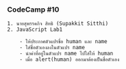 ### CodeCamp #10
    1. นายสุพรรคกิจ สิทธิ (Supakkit Sitthi)
    2. JavaScript Lab1

        - ให้ประกาศตัวแปรชื่อ human และ name
        - ใส่ชื่อตัวเองลงในตัวแปร name
        - นำค่าที่อยู่ในตัวแปร name ไปใส่ให้ human 
        - เมื่อ alert(human) ออกมาต้องเป็นชื่อตัวเอง